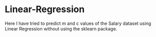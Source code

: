 # Linear-Regression
Here I have tried to predict m and c values of the Salary dataset using Linear Regression without using the sklearn package.
